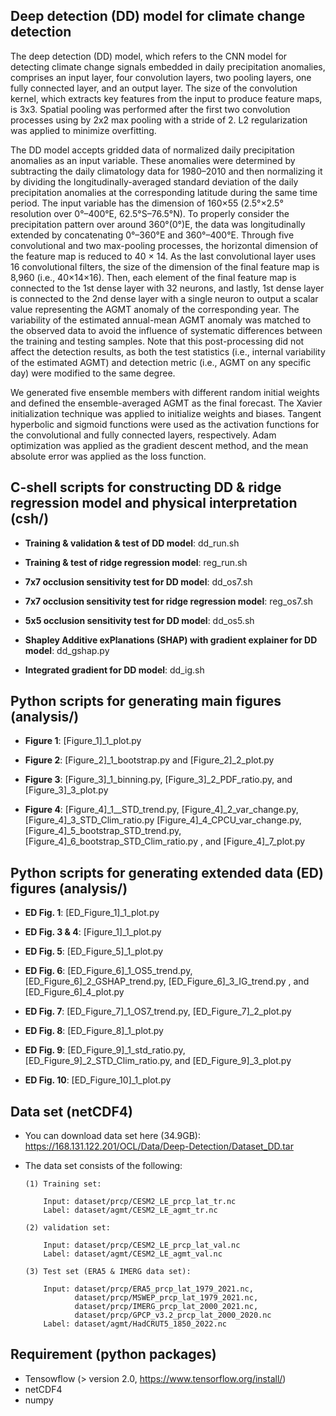 ## Deep detection (DD) model for climate change detection
  The deep detection (DD) model, which refers to the CNN model for detecting climate change signals embedded in daily precipitation anomalies, comprises an input layer, four convolution layers, two pooling layers, one fully connected layer, and an output layer. The size of the convolution kernel, which extracts key features from the input to produce feature maps, is 3x3. Spatial pooling was performed after the first two convolution processes using by 2x2 max pooling with a stride of 2. L2 regularization was applied to minimize overfitting.

  The DD model accepts gridded data of normalized daily precipitation anomalies as an input variable. These anomalies were determined by subtracting the daily climatology data for 1980–2010 and then normalizing it by dividing the longitudinally-averaged standard deviation of the daily precipitation anomalies at the corresponding latitude during the same time period. The input variable has the dimension of 160×55 (2.5°×2.5° resolution over 0°–400°E, 62.5°S–76.5°N). To properly consider the precipitation pattern over around 360°(0°)E, the data was longitudinally extended by concatenating 0°–360°E and 360°–400°E. Through five convolutional and two max-pooling processes, the horizontal dimension of the feature map is reduced to 40 × 14. As the last convolutional layer uses 16 convolutional filters, the size of the dimension of the final feature map is 8,960 (i.e., 40×14×16). Then, each element of the final feature map is connected to the 1st dense layer with 32 neurons, and lastly, 1st dense layer is connected to the 2nd dense layer with a single neuron to output a scalar value representing the AGMT anomaly of the corresponding year. The variability of the estimated annual-mean AGMT anomaly was matched to the observed data to avoid the influence of systematic differences between the training and testing samples. Note that this post-processing did not affect the detection results, as both the test statistics (i.e., internal variability of the estimated AGMT) and detection metric (i.e., AGMT on any specific day) were modified to the same degree.

  We generated five ensemble members with different random initial weights and defined the ensemble-averaged AGMT as the final forecast. The Xavier initialization technique was applied to initialize weights and biases. Tangent hyperbolic and sigmoid functions were used as the activation functions for the convolutional and fully connected layers, respectively. Adam optimization was applied as the gradient descent method, and the mean absolute error was applied as the loss function.
 
## C-shell scripts for constructing DD & ridge regression model and physical interpretation (csh/)
- **Training & validation & test of DD model**: dd_run.sh
  
- **Training & test of ridge regression model**: reg_run.sh
  
- **7x7 occlusion sensitivity test for DD model**: dd_os7.sh
  
- **7x7 occlusion sensitivity test for ridge regression model**: reg_os7.sh

- **5x5 occlusion sensitivity test for DD model**: dd_os5.sh

- **Shapley Additive exPlanations (SHAP) with gradient explainer for DD model**: dd_gshap.py

- **Integrated gradient for DD model**: dd_ig.sh

## Python scripts for generating main figures (analysis/)
- **Figure 1**: [Figure_1]_1_plot.py
  
- **Figure 2**: [Figure_2]_1_bootstrap.py and [Figure_2]_2_plot.py
  
- **Figure 3**: [Figure_3]_1_binning.py, [Figure_3]_2_PDF_ratio.py, and [Figure_3]_3_plot.py
  
- **Figure 4**: [Figure_4]_1__STD_trend.py, [Figure_4]_2_var_change.py, [Figure_4]_3_STD_Clim_ratio.py
                [Figure_4]_4_CPCU_var_change.py, [Figure_4]_5_bootstrap_STD_trend.py, [Figure_4]_6_bootstrap_STD_Clim_ratio.py
                , and [Figure_4]_7_plot.py

## Python scripts for generating extended data (ED) figures (analysis/)
- **ED Fig. 1**: [ED_Figure_1]_1_plot.py
  
- **ED Fig. 3 & 4**: [Figure_1]_1_plot.py
  
- **ED Fig. 5**: [ED_Figure_5]_1_plot.py
  
- **ED Fig. 6**: [ED_Figure_6]_1_OS5_trend.py, [ED_Figure_6]_2_GSHAP_trend.py, [ED_Figure_6]_3_IG_trend.py
                 , and [ED_Figure_6]_4_plot.py
  
- **ED Fig. 7**: [ED_Figure_7]_1_OS7_trend.py, [ED_Figure_7]_2_plot.py
  
- **ED Fig. 8**: [ED_Figure_8]_1_plot.py
  
- **ED Fig. 9**: [ED_Figure_9]_1_std_ratio.py, [ED_Figure_9]_2_STD_Clim_ratio.py, and [ED_Figure_9]_3_plot.py
  
- **ED Fig. 10**: [ED_Figure_10]_1_plot.py

## Data set (netCDF4)

   -  You can download data set here (34.9GB): https://168.131.122.201/OCL/Data/Deep-Detection/Dataset_DD.tar
   
   -  The data set consists of the following:
   
   
          (1) Training set: 
          
              Input: dataset/prcp/CESM2_LE_prcp_lat_tr.nc
              Label: dataset/agmt/CESM2_LE_agmt_tr.nc
       
          (2) validation set:
          
              Input: dataset/prcp/CESM2_LE_prcp_lat_val.nc
              Label: dataset/agmt/CESM2_LE_agmt_val.nc
   
          (3) Test set (ERA5 & IMERG data set):
          
              Input: dataset/prcp/ERA5_prcp_lat_1979_2021.nc,
                     dataset/prcp/MSWEP_prcp_lat_1979_2021.nc,
                     dataset/prcp/IMERG_prcp_lat_2000_2021.nc,
                     dataset/prcp/GPCP_v3.2_prcp_lat_2000_2020.nc
              Label: dataset/agmt/HadCRUT5_1850_2022.nc

## Requirement (python packages)

   -  Tensowflow (> version 2.0, https://www.tensorflow.org/install/)
   -  netCDF4
   -  numpy
   
   
   
